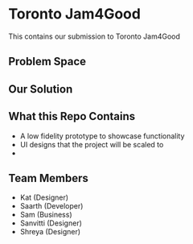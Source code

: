 # Toronto Jam4Good
This contains our submission to Toronto Jam4Good

## Problem Space

## Our Solution

## What this Repo Contains
- A low fidelity prototype to showcase functionality
- UI designs that the project will be scaled to
- 

## Team Members
- Kat (Designer)
- Saarth (Developer)
- Sam (Business)
- Sanvitti (Designer)
- Shreya (Designer)

